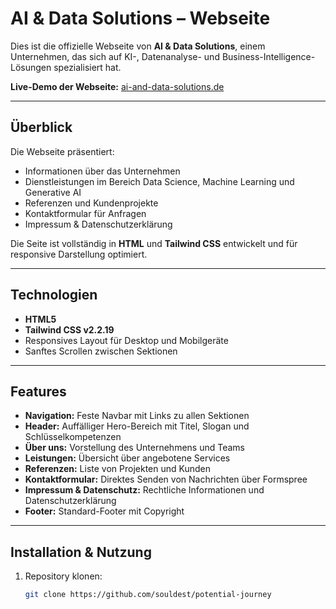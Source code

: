 # AI & Data Solutions – Webseite

Dies ist die offizielle Webseite von **AI & Data Solutions**, einem Unternehmen, das sich auf KI-, Datenanalyse- und Business-Intelligence-Lösungen spezialisiert hat.

**Live-Demo der Webseite:** [ai-and-data-solutions.de](https://ai-and-data-solutions.de)

---

## Überblick

Die Webseite präsentiert:

- Informationen über das Unternehmen
- Dienstleistungen im Bereich Data Science, Machine Learning und Generative AI
- Referenzen und Kundenprojekte
- Kontaktformular für Anfragen
- Impressum & Datenschutzerklärung

Die Seite ist vollständig in **HTML** und **Tailwind CSS** entwickelt und für responsive Darstellung optimiert.

---

## Technologien

- **HTML5**
- **Tailwind CSS v2.2.19**
- Responsives Layout für Desktop und Mobilgeräte
- Sanftes Scrollen zwischen Sektionen

---

##  Features

- **Navigation:** Feste Navbar mit Links zu allen Sektionen
- **Header:** Auffälliger Hero-Bereich mit Titel, Slogan und Schlüsselkompetenzen
- **Über uns:** Vorstellung des Unternehmens und Teams
- **Leistungen:** Übersicht über angebotene Services
- **Referenzen:** Liste von Projekten und Kunden
- **Kontaktformular:** Direktes Senden von Nachrichten über Formspree
- **Impressum & Datenschutz:** Rechtliche Informationen und Datenschutzerklärung
- **Footer:** Standard-Footer mit Copyright

---

##  Installation & Nutzung

1. Repository klonen:
   ```bash
   git clone https://github.com/souldest/potential-journey


